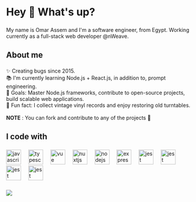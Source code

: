 <h1 align="left">Hey 👋 What's up?</h1>

###

<p align="left">My name is Omar Assem and I'm a software engineer, from Egypt. Working currently as a full-stack web developer @nWeave.</p>

###

<h2 align="left">About me</h2>

###

<p align="left">✨ Creating bugs since 2015.<br>📚 I'm currently learning Node.js + React.js, in addition to, prompt engineering.<br>🎯 Goals: Master Node.js frameworks, contribute to open-source projects, build scalable web applications.<br>🎲 Fun fact: I collect vintage vinyl records and enjoy restoring old turntables.<br><br><b>NOTE</b> : You can fork and contribute to any of the projects 🤝</p>

###

<h2 align="left">I code with</h2>

###

<div align="left">
  <img src="https://cdn.jsdelivr.net/gh/devicons/devicon/icons/javascript/javascript-original.svg" height="40" alt="javascript logo"  />
  <img width="12" />
  <img src="https://cdn.jsdelivr.net/gh/devicons/devicon/icons/typescript/typescript-original.svg" height="40" alt="typescript logo"  />
  <img width="12" />
  <img src="https://cdn.jsdelivr.net/gh/devicons/devicon/icons/vuejs/vuejs-original.svg" height="40" alt="vue logo"  />
  <img width="12" />
  <img src="https://cdn.jsdelivr.net/gh/devicons/devicon/icons/nuxtjs/nuxtjs-original.svg" height="40" alt="nuxtjs logo"  />
  <img width="12" />
  <img src="https://cdn.jsdelivr.net/gh/devicons/devicon/icons/nodejs/nodejs-original.svg" height="40" alt="nodejs logo"  />
  <img width="12" />
  <img src="https://cdn.jsdelivr.net/gh/devicons/devicon/icons/express/express-original.svg" height="40" alt="expressjs logo"  />
  <img width="12" />
  <img src="https://cdn.jsdelivr.net/gh/devicons/devicon/icons/angularjs/angularjs-original.svg" height="40" alt="jest logo"  />
  <img width="12" />
  <img src="https://cdn.jsdelivr.net/gh/devicons/devicon/icons/laravel/laravel-original.svg" height="40" alt="jest logo"  />
  <img width="12" />
  <img src="https://cdn.jsdelivr.net/gh/devicons/devicon/icons/css3/css3-original.svg" height="40" alt="jest logo"  />
  <img width="12" />
  <img src="https://cdn.jsdelivr.net/gh/devicons/devicon/icons/html5/html5-original.svg" height="40" alt="jest logo"  />
  <img width="12" />
</div>

###

<p align="left">
     <img src="https://capsule-render.vercel.app/api?type=waving&color=gradient&height=100&section=footer"/>
</p>
